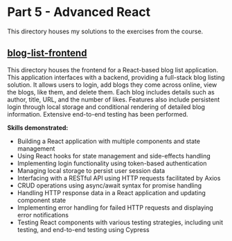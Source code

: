 # Part 5 - Advanced React

This directory houses my solutions to the exercises from the course.

## [blog-list-frontend](https://github.com/amywlchong/full-stack-open/tree/master/part5-advanced-React/bloglist-frontend)

This directory houses the frontend for a React-based blog list application. This application interfaces with a backend, providing a full-stack blog listing solution. It allows users to login, add blogs they come across online, view the blogs, like them, and delete them. Each blog includes details such as author, title, URL, and the number of likes. Features also include persistent login through local storage and conditional rendering of detailed blog information. Extensive end-to-end testing has been performed.

**Skills demonstrated:**
- Building a React application with multiple components and state management
- Using React hooks for state management and side-effects handling
- Implementing login functionality using token-based authentication
- Managing local storage to persist user session data
- Interfacing with a RESTful API using HTTP requests facilitated by Axios
- CRUD operations using async/await syntax for promise handling
- Handling HTTP response data in a React application and updating component state
- Implementing error handling for failed HTTP requests and displaying error notifications
- Testing React components with various testing strategies, including unit testing, and end-to-end testing using Cypress

